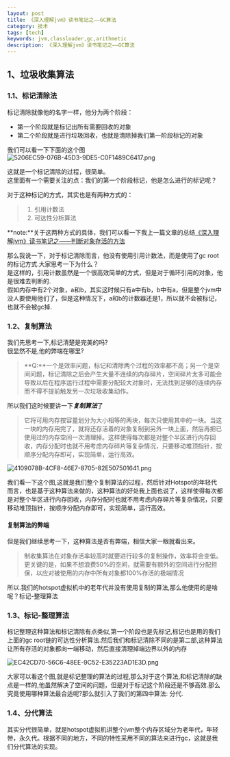 ```yaml
---
layout: post
title: 《深入理解jvm》读书笔记之——GC算法
category: 技术
tags: [tech]
keywords: jvm,classloader,gc,arithmetic
description: 《深入理解jvm》读书笔记之——GC算法
---
```



## 1、垃圾收集算法   

### 1.1、标记清除法    

标记清除就像他的名字一样，他分为两个阶段：    
- 第一个阶段就是标记出所有需要回收的对象   
- 第二个阶段就是进行垃圾回收，也就是清除掉我们第一阶段标记的对象    

我们可以看一下下面的这个图    
![5206EC59-076B-45D3-9DE5-C0F1489C6417.png](http://upload-images.jianshu.io/upload_images/584578-979eef779f9d0bfd.png?imageMogr2/auto-orient/strip%7CimageView2/2/w/1240)     

这就是一个标记清除的过程，很简单。    
这里面有一个需要关注的点：我们的第一个阶段标记，他是怎么进行的标记呢？    

对于这种标记的方式，其实也是有两种方式的：   
> 1. 引用计数法         
> 2. 可达性分析算法      

**note:**关于这两种方式的具体，我们可以看一下我上一篇文章的总结[《深入理解jvm》读书笔记之——判断对象存活的方法](http://www.jianshu.com/p/2ac563656b3a)     

那么我说一下，对于标记清除而言，他没有使用引用计数法，而是使用了gc root的标记方式.大家思考一下为什么？    
是这样的，引用计数虽然是一个很高效简单的方式，但是对于循环引用的对象，他是很难去判断的.    
假如内存中有2个对象，a和b，其实这时候只有a中有b，b中有a，但是整个jvm中没人要使用他们了，但是这种情况下，a和b的计数器还是1，所以就不会被标记，也就不会被gc掉.     

### 1.2、复制算法    

我们先思考一下,标记清楚是完美的吗?     
很显然不是,他的弊端在哪里?   
> **Q:**一个是效率问题，标记和清除两个过程的效率都不高；另一个是空间问题，标记清除之后会产生大量不连续的内存碎片，空间碎片太多可能会导致以后在程序运行过程中需要分配较大对象时，无法找到足够的连续内存而不得不提前触发另一次垃圾收集动作。   

所以我们这时候要讲一下***复制算法***了     
> 它将可用内存按容量划分为大小相等的两块，每次只使用其中的一块。当这一块的内存用完了，就将还存活着的对象复制到另外一块上面，然后再把已使用过的内存空间一次清理掉。这样使得每次都是对整个半区进行内存回收，内存分配时也就不用考虑内存碎片等复杂情况，只要移动堆顶指针，按顺序分配内存即可，实现简单，运行高效。


![4109078B-4CF8-46E7-8705-82E507501641.png](http://upload-images.jianshu.io/upload_images/584578-f772cc00c97d3bf4.png?imageMogr2/auto-orient/strip%7CimageView2/2/w/1240)    

我们看一下这个图,这就是我们整个复制算法的过程，然后针对Hotspot的年轻代而言，也是基于这种算法来做的，这种算法的好处我上面也说了，这样使得每次都是对整个半区进行内存回收，内存分配时也就不用考虑内存碎片等复杂情况，只要移动堆顶指针，按顺序分配内存即可，实现简单，运行高效。    

#### 复制算法的弊端   
但是我们继续思考一下，这种算法是否有弊端，相信大家一眼就看出来。     
> 制收集算法在对象存活率较高时就要进行较多的复制操作，效率将会变低。更关键的是，如果不想浪费50%的空间，就需要有额外的空间进行分配担保，以应对被使用的内存中所有对象都100%存活的极端情况    

所以.我们的hotspot虚拟机中的老年代并没有使用复制的算法,那么他使用的是啥呢？标记-整理算法     

### 1.3、标记-整理算法    

标记整理这种算法和标记清除有点类似,第一个阶段也是先标记,标记也是用的我们上面的gc root链的可达性分析算法.然后我们和标记清除不同的是第二部,这种算法让所有存活的对象都向一端移动，然后直接清理掉端边界以外的内存    

![EC42CD70-56C6-48EE-9C52-E35223AD1E3D.png](http://upload-images.jianshu.io/upload_images/584578-e49e7b572f6c20e8.png?imageMogr2/auto-orient/strip%7CimageView2/2/w/1240)     

大家可以看这个图,就是标记整理的算法的过程,那么对于这个算法,和标记清除的缺点是一样的,他虽然解决了空间的问题，但是对于标记这个阶段还是不够高效.那么究竟使用哪种算法最合适呢?那么就引入了我们的第四中算法:
分代.     

### 1.4、分代算法     

其实分代很简单，就是hotspot虚拟机讲整个jvm整个内存区域分为老年代，年轻带，永久代。根据不同的地方，不同的特性采用不同的算法来进行gc，这就是我们分代算法的实现。